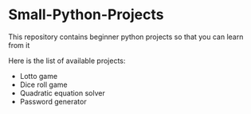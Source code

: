 # Small-Python-Projects
This repository contains beginner python projects so that you can learn from it

Here is the list of available projects:

- Lotto game
- Dice roll game
- Quadratic equation solver
- Password generator
